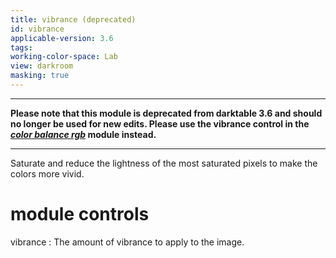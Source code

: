 ```yaml
---
title: vibrance (deprecated)
id: vibrance
applicable-version: 3.6
tags: 
working-color-space: Lab 
view: darkroom
masking: true
---
```


---

**Please note that this module is deprecated from darktable 3.6 and should no longer be used for new edits. Please use the vibrance control in the [_color balance rgb_](./color-balance-rgb.md) module instead.**

---

Saturate and reduce the lightness of the most saturated pixels to make the colors more vivid.

# module controls

vibrance
: The amount of vibrance to apply to the image.
